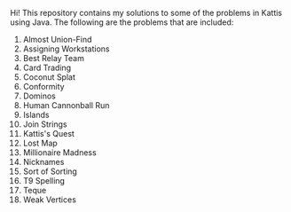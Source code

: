 Hi! This repository contains my solutions to some of the problems in Kattis using Java. The following are the problems that are included:
1. Almost Union-Find
2. Assigning Workstations
3. Best Relay Team
4. Card Trading
5. Coconut Splat
6. Conformity
7. Dominos
8. Human Cannonball Run
9. Islands
10. Join Strings
11. Kattis's Quest
12. Lost Map
13. Millionaire Madness
14. Nicknames
15. Sort of Sorting
16. T9 Spelling
17. Teque
18. Weak Vertices
